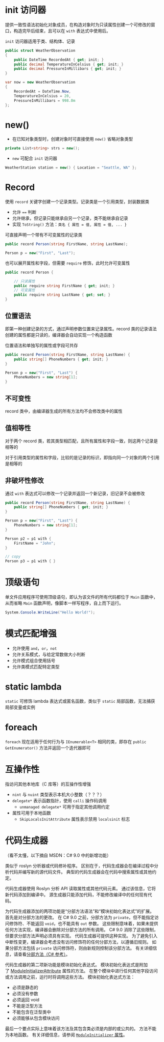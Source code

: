 # init 访问器

提供一致性语法初始化对象成员，在构造对象时为只读属性创建一个可修改的窗口，构造完毕后结束，且可以在 `with` 表达式中使用后。

`init` 访问器适用于类、结构体、记录

```c#
public struct WeatherObservation
{
    public DateTime RecordedAt { get; init; }
    public decimal TemperatureInCelsius { get; init; }
    public decimal PressureInMillibars { get; init; }
}

var now = new WeatherObservation 
{ 
    RecordedAt = DateTime.Now, 
    TemperatureInCelsius = 20, 
    PressureInMillibars = 998.0m 
};
```
# new()

- 在已知对象类型时，创建对象时可直接使用 `new()` 省略对象类型

```c#
private List<string> strs = new();
```

- `new` 可配合 `init` 访问器

```c#
WeatherStation station = new() { Location = "Seattle, WA" };
```
# Record

使用 `record` 关键字创建一个记录类型。记录类是一个引用类型，封装数据类
- 允许 `==` 判断
- 允许继承，但记录只能继承自另一个记录，类不能继承自记录
- 实现 `ToString()` 方法：`类名 { 属性 = 值, 属性 = 值, ... }`

可直接声明一个带有不可变属性的记录类

```c#
public record Person(string FirstName, string LastName);

Person p = new("First", "Last");
```

也可以展开属性和字段，但需要 `require` 修饰，此时允许可变属性

```c#
public record Person {

    // 只读属性
    public require string FirstName { get; init; }
    // 可变属性
    public require string LastName { get; set; }
}
```
## 位置语法

即第一种创建记录的方式，通过声明参数位置来记录属性。record 类的记录语法创建的属性都是只读的，编译器会自动实现一个构造函数

位置语法和单独写的属性或字段可共存

```c#
public record Person(string FirstName, string LastName) {
    public string[] PhoneNumbers { get; init; }
}

Person p = new("First", "Last") {
    PhoneNumbers = new string[1];
}
```
## 不可变性

record 类中，由编译器生成的所有方法均不会修改类中的属性
## 值相等性

对于两个 record 类，若其类型相匹配，且所有属性和字段一致，则这两个记录是相等的

对于引用类型的属性和字段，比较的是记录的标识，即指向同一个对象的两个引用是相等的
## 非破坏性修改

通过 `with` 表达式可以修改一个记录并返回一个新记录，旧记录不会被修改

```c#
public record Person(string FirstName, string LastName) {
    public string[] PhoneNumbers { get; init; }
}

Person p = new("First", "Last") {
    PhoneNumbers = new string[1];
}

Person p2 = p1 with {
    FirstName = "John";
}

// copy
Person p3 = p1 with { }
```
# 顶级语句

单文件应用程序可使用顶级语句，即认为该文件的所有代码都位于 `Main` 函数中，从而省略 `Main` 函数声明，像脚本一样写程序，自上而下运行。

```c#
System.Console.WriteLine("Hello World!");
```
# 模式匹配增强

- 允许使用 `and`，`or`，`not`
- 允许关系模式，与给定常数做大小判断
- 允许模式组合使用括号
- 允许类模式匹配特定类型
# static lambda

`static` 可修饰 lambda 表达式或匿名函数，类似于 `static` 局部函数，无法捕获局部变量或实例
# foreach

`foreach` 现在适用于任何行为与 `IEnumerable<T>` 相同的类，即存在 `public GetEnumerator()` 方法并返回一个迭代器即可
# 互操作性

指访问其他本地库（C 库等）的互操作性增强
- `nint` 与 `nuint` 类型表示本机大小整数（？？？）
- `delegate*` 表示函数指针，使用 `calli` 操作码调用
	- `unmanaged delegate*` 可用于指定其他调用约定
- 属性可用于本地函数
	- `SkipLocalsInitAttribute` 属性表示禁用 `localsinit` 标志
# 代码生成器

（看不太懂，以下摘自 MSDN：C# 9.0 中的新增功能）

类似于 roslyn 分析器或代码修补程序。 区别在于，代码生成器会在编译过程中分析代码并编写新的源代码文件。 典型的代码生成器会在代码中搜索属性或其他约定。

代码生成器使用 Roslyn 分析 API 读取属性或其他代码元素。 通过该信息，它将新代码添加到编译中。 源生成器只能添加代码，不能修改编译中的任何现有代码。

为代码生成器添加的两项功能是“分部方法语法”和“模块初始化表达式”的扩展。 首先是对分部方法的更改。 在 C# 9.0 之前，分部方法为 `private`，但不能指定访问修饰符、不能返回 `void`，也不能具有 `out` 参数。 这些限制意味着，如果未提供任何方法实现，编译器会删除对分部方法的所有调用。 C# 9.0 消除了这些限制，但要求分部方法声明必须具有实现。 代码生成器可提供这种实现。 为了避免引入中断性变更，编译器会考虑没有访问修饰符的任何分部方法，以遵循旧规则。 如果分部方法包括 `private` 访问修饰符，则由新规则控制该分部方法。 有关详细信息，请查看[分部方法（C# 参考）](https://learn.microsoft.com/zh-cn/dotnet/csharp/language-reference/keywords/partial-method)。

代码生成器的第二项新功能是模块初始化表达式。 模块初始化表达式是附加了 [ModuleInitializerAttribute](https://learn.microsoft.com/zh-cn/dotnet/api/system.runtime.compilerservices.moduleinitializerattribute) 属性的方法。 在整个模块中进行任何其他字段访问或方法调用之前，运行时将调用这些方法。 模块初始化表达式方法：

- 必须是静态的
- 必须没有参数
- 必须返回 void
- 不能是泛型方法
- 不能包含在泛型类中
- 必须能够从包含模块访问

最后一个要点实际上意味着该方法及其包含类必须是内部的或公共的。 方法不能为本地函数。 有关详细信息，请参阅 [`ModuleInitializer` 属性](https://learn.microsoft.com/zh-cn/dotnet/csharp/language-reference/attributes/general#moduleinitializer-attribute)。